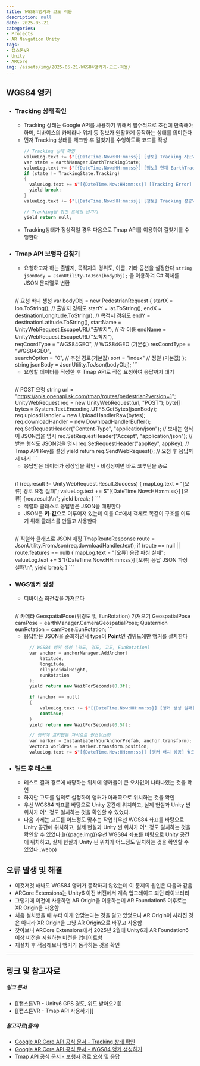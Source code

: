 ```yaml
---
title: WGS84앵커과 고도 적용
description: null
date: 2025-05-21
categories:
- Projects
- AR Navgation Unity
tags:
- 캡스톤VR
- Unity
- ARCore
img: /assets/img/2025-05-21-WGS84앵커과-고도-적용/
---
```

## WGS84 앵커
- ### Tracking 상태 확인
	- Tracking 상태는 Google API를 사용하기 위해서 필수적으로 조건에 만족해야 하며, 디바이스의 카메라나 위치 등 정보가 원활하게 동작하는 상태를 의미한다
	-  먼저 Tracking 상태를 체크한 후 길찾기를 수행하도록 코드를 작성
		  ```cpp
		// Tracking 상태 확인
		valueLog.text += $"[{DateTime.Now:HH:mm:ss}] [정보] Tracking 시도\n";
		var state = earthManager.EarthTrackingState;
		valueLog.text += $"[{DateTime.Now:HH:mm:ss}] [정보] 현재 EarthTrackingState = {state}\n";
		if (state != TrackingState.Tracking)
		{
			valueLog.text += $"[{DateTime.Now:HH:mm:ss}] [Tracking Error] 예상: Tracking, 실제: {state}\n";
			yield break;
		}
		valueLog.text += $"[{DateTime.Now:HH:mm:ss}] [정보] Tracking 성공\n";
		
		// Tranking을 위한 프레임 넘기기
		yield return null;
		  ```
	- Tracking상태가 정상적일 경우 다음으로 Tmap API를 이용하여 길찾기를 수행한다
- ### Tmap API 보행자 길찾기
	- 요청하고자 하는 출발지, 목적지의 경위도, 이름, 기타 옵션을 설정한다
	  `string jsonBody = JsonUtility.ToJson(bodyObj);` 을 이용하겨 C# 객체를 JSON 문자열로 변환
	  ```cpp
	// 요청 바디 생성
	var bodyObj = new PedestrianRequest
	{
		startX = lon.ToString(),                        // 출발지 경위도
		startY = lat.ToString(),
		endX = destinationLongitude.ToString(),         // 목적지 경위도
		endY = destinationLatitude.ToString(),
		startName = UnityWebRequest.EscapeURL("출발지"), // 각 이름 
		endName = UnityWebRequest.EscapeURL("도착지"),   
		reqCoordType = "WGS84GEO",                       // WGS84GEO (기본값)
		resCoordType = "WGS84GEO",                        
		searchOption = "0",                             // 추천 경로(기본값)
		sort = "index"                                  // 정렬 (기본값)
	};
	string jsonBody = JsonUtility.ToJson(bodyObj);
		```
	- 요청할 데이터를 작성한 후 Tmap API로 직접 요청하여 응답까지 대기
	  ```cpp
	// POST 요청
	string url = "https://apis.openapi.sk.com/tmap/routes/pedestrian?version=1";
	UnityWebRequest req = new UnityWebRequest(url, "POST");
	byte[] bytes = System.Text.Encoding.UTF8.GetBytes(jsonBody);
	req.uploadHandler = new UploadHandlerRaw(bytes);
	req.downloadHandler = new DownloadHandlerBuffer();
	req.SetRequestHeader("Content-Type", "application/json"); // 보내는 형식이 JSON임을 명시
	req.SetRequestHeader("Accept", "application/json");       // 받는 형식도 JSON임을 명시
	req.SetRequestHeader("appKey", appKey);                   // Tmap API Key를 설정
	yield return req.SendWebRequest();                        // 요청 후 응답까지 대기
	  ```
	- 응답받은 데이터가 정상임을 확인 - 비정상이면 바로 코루틴을 종료
	  ```cpp
	if (req.result != UnityWebRequest.Result.Success)
	{
		mapLog.text = "[오류] 경로 요청 실패";
		valueLog.text += $"[{DateTime.Now:HH:mm:ss}] [오류] {req.result}\n";
		yield break;
	}
	  ```
	- 직렬화 클래스로 응답받은 JSON을 매핑한다
	- JSON은 **키-값**으로 이루어져 있는데 이를 C#에서 객체로 똑같이 구조를 이루기 위해 클래스를 만들고 사용한다 
	  ```cpp
	// 직렬화 클래스로 JSON 매핑
	TmapRouteResponse route = JsonUtility.FromJson<TmapRouteResponse>(req.downloadHandler.text);
	if (route == null || route.features == null)
	{
		mapLog.text = "[오류] 응답 파싱 실패";
		valueLog.text += $"[{DateTime.Now:HH:mm:ss}] [오류] 응답 JSON 파싱 실패\n";
		yield break;
	}
	  ```
- ### WGS앵커 생성
	- 디바이스 회전값을 가져온다
	  ```cpp
	// 카메라 GeospatialPose(위경도 및 EunRotation) 가져오기
	GeospatialPose camPose = earthManager.CameraGeospatialPose;
	Quaternion eunRotation = camPose.EunRotation;
	  ```
	- 응답받은 JSON을 순회하면서 type이 **Point**인 경위도에만 앵커를 설치한다
	  ```cpp
		// WGS84 앵커 생성 (위도, 경도, 고도, EunRotation)
		var anchor = anchorManager.AddAnchor(
			latitude,
			longitude,
			ellipsoidalHeight,
			eunRotation
		);
		yield return new WaitForSeconds(0.3f);

		if (anchor == null)
		{
			valueLog.text += $"[{DateTime.Now:HH:mm:ss}] [앵커 생성 실패]\n";
			continue;
		}
		yield return new WaitForSeconds(0.5f);

		// 앵커에 프리팹을 자식으로 인스턴스화
		var marker = Instantiate(YourAnchorPrefab, anchor.transform);
		Vector3 worldPos = marker.transform.position;
		valueLog.text += $"[{DateTime.Now:HH:mm:ss}] [앵커 배치 성공] 월드좌표: {worldPos}\n";
	  ```
- ### 빌드 후 테스트
	- 테스트 결과 경로에 해당하는 위치에 앵커들이 큰 오차없이 나타나있는 것을 확인
	- 하지만 고도를 임의로 설정하여 앵커가 아래쪽으로 위치하는 것을 확인
	- 우선 WGS84 좌표를 바탕으로 Unity 공간에 위치하고, 실제 현실과 Unity 씬 위치가 어느정도 일치하는 것을 확인할 수 있었다.
	- 다음 과제는 고도를 어느정도 맞추는 작업
	  ![우선 WGS84 좌표를 바탕으로 Unity 공간에 위치하고, 실제 현실과 Unity 씬 위치가 어느정도 일치하는 것을 확인할 수 있었다.]({{page.img}}우선 WGS84 좌표를 바탕으로 Unity 공간에 위치하고, 실제 현실과 Unity 씬 위치가 어느정도 일치하는 것을 확인할 수 있었다..webp)


## 오류 발생 및 해결
- 이것저것 해봐도 WGS84 앵커가 동작하지 않았는데 이 문제의 원인은 다음과 같음
- ARCore Extensions는 Unity6 이전 버전에서 계속 업그레이드 되던 라이브러리
- 그렇기에 이전에 사용하면 AR Origin을 이용하는데 AR Foundation5 이후로는 XR Origin을 사용함
- 처음 설치했을 때 부터 이게 안맞는다는 것을 알고 있었으나 AR Origin이 사라진 것은 아니라 XR Origin을 그냥 AR Origin으로 바꾸고 사용함
- 찾아보니 ARCore Extensions애서 2025년 2월에 Unity6과 AR Foundation6 이상 버전을 지원하는 버전을 업데이트함
- 재설치 후 적용해보니 앵커가 동작하는 것을 확인



---
## 링크 및 참고자료

##### 링크 문서
- [[캡스톤VR - Unity6 GPS 경도, 위도 받아오기]]
- [[캡스톤VR - Tmap API 사용하기]]



##### 참고자료(출처)
- [Google AR Core API 공식 문서 - Tracking 상태 확인](https://developers.google.com/ar/develop/unity-arf/geospatial/obtain-device-pose?hl=ko)
- [Google AR Core API 공식 문서 - WGS84 앵커 생성하기](https://developers.google.com/ar/develop/unity-arf/geospatial/anchors?hl=ko#wgs84_anchors)
- [Tmap API 공식 문서 - 보행자 경로 요청 및 응답](https://openapi.sk.com/products/detail?linkMenuSeq=45#Body_Parameters)



